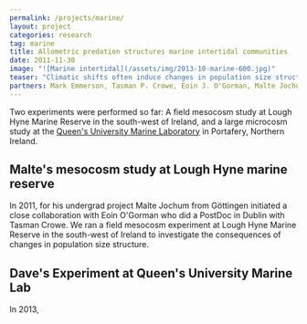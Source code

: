 ```yaml
---
permalink: /projects/marine/
layout: project
categories: research
tag: marine
title: Allometric predation structures marine intertidal communities
date: 2011-11-30
image: "![Marine intertidal](/assets/img/2013-10-marine-600.jpg)"
teaser: "Climatic shifts often induce changes in population size structure, particularly at the top of the food web. In a series of experiments we induced systematic changes in the population structure of the shore crab *Carcinus maenas*, a common top level predator in intertidal communities. This triggered responses throughout the entire community, reaching down to the algal primary productivity."
partners: Mark Emmerson, Tasman P. Crowe, Eoin J. O'Gorman, Malte Jochum, Dave McElroy
---
```


Two experiments were performed so far: A field mesocosm study at Lough Hyne Marine Reserve in the south-west of Ireland, and a large microcosm study at the [Queen's University Marine Laboratory](https://www.facebook.com/queensmarinelab) in Portafery, Northern Ireland. 

<!-- more -->

## Malte's mesocosm study at Lough Hyne marine reserve

In 2011, for his undergrad project Malte Jochum from Göttingen initiated a close collaboration with Eoin O'Gorman who did a PostDoc in Dublin with Tasman Crowe. We ran a field mesocosm experiment at Lough Hyne Marine Reserve in the south-west of Ireland to investigate the consequences of changes in population size structure. 

## Dave's Experiment at Queen's University Marine Lab

In 2013, 